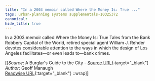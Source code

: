```yaml
---
title: "In a 2003 memoir called Where the Money Is: True ..."
tags: urban-planning systems supplementals-10325372
canonical: 
hide_title: true
---
```


In a 2003 memoir called Where the Money Is: True Tales from the Bank Robbery Capital of the World, retired special agent William J. Rehder devotes considerable attention to the ways in which the design of Los Angeles facilitates—or even leads to—bank crimes.


[[_Source_: A Burglar's Guide to the City - [Source URL](){:target="_blank"}<br>
_Author_: Geoff Manaugh<br>
[Readwise URL](https://readwise.io/open/347959442){:target="_blank"}
::wrap]]